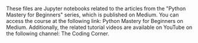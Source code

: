 These files are Jupyter notebooks related to the articles from the "Python Mastery for Beginners" series, which is published on Medium. You can access the course at the following link: Python Mastery for Beginners on Medium. Additionally, the related tutorial videos are available on YouTube on the following channel: The Coding Corner.

